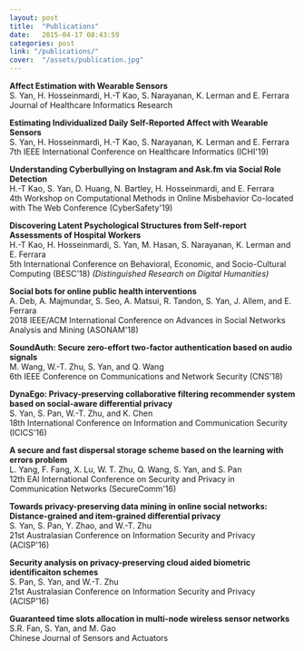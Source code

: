 ```yaml
---
layout: post
title:  "Publications"
date:   2015-04-17 08:43:59
categories: post
link: "/publications/"
cover:  "/assets/publication.jpg"
---
```

<strong>Affect Estimation with Wearable Sensors</strong><br/>
S. Yan, H. Hosseinmardi, H.-T Kao, S. Narayanan, K. Lerman and E. Ferrara<br/>
Journal of Healthcare Informatics Research

<strong>Estimating Individualized Daily Self-Reported Affect with Wearable Sensors</strong><br/>
S. Yan, H. Hosseinmardi, H.-T Kao, S. Narayanan, K. Lerman and E. Ferrara<br/>
7th IEEE International Conference on Healthcare Informatics (ICHI'19)

<strong>Understanding Cyberbullying on Instagram and Ask.fm via Social Role Detection</strong><br/>
H.-T Kao, S. Yan, D. Huang, N. Bartley, H. Hosseinmardi, and E. Ferrara<br/>
4th Workshop on Computational Methods in Online Misbehavior Co-located with The Web Conference (CyberSafety'19)

<strong>Discovering Latent Psychological Structures from Self-report Assessments of Hospital Workers</strong><br/>
H.-T Kao, H. Hosseinmardi, S. Yan, M. Hasan, S. Narayanan, K. Lerman and E. Ferrara<br/>
5th International Conference on Behavioral, Economic, and Socio-Cultural Computing  (BESC'18)
<i>(Distinguished Research on Digital Humanities)</i>

<strong>Social bots for online public health interventions</strong><br/>
A. Deb, A. Majmundar, S. Seo, A. Matsui, R. Tandon, S. Yan, J. Allem, and E. Ferrara<br/>
2018 IEEE/ACM International Conference on Advances in Social Networks Analysis and Mining (ASONAM'18)

<strong>SoundAuth: Secure zero-effort two-factor authentication based on audio signals</strong><br/>
M. Wang, W.-T. Zhu, S. Yan, and Q. Wang<br/>
6th IEEE Conference on Communications and Network Security (CNS'18)

<strong>DynaEgo: Privacy-preserving collaborative filtering recommender system based on social-aware differential privacy</strong><br/>
S. Yan, S. Pan, W.-T. Zhu, and K. Chen<br/>
18th International Conference on Information and Communication Security (ICICS'16)

<strong>A secure and fast dispersal storage scheme based on the learning with errors problem</strong><br/>
L. Yang, F. Fang, X. Lu, W. T. Zhu, Q. Wang, S. Yan, and S. Pan<br/>
12th EAI International Conference on Security and Privacy in Communication Networks (SecureComm'16)

<strong>Towards privacy-preserving data mining in online social networks: Distance-grained and item-grained differential privacy</strong><br/>
S. Yan, S. Pan, Y. Zhao, and W.-T. Zhu<br/>
21st Australasian Conference on Information Security and Privacy (ACISP'16)

<strong>Security analysis on privacy-preserving cloud aided biometric identificaiton schemes</strong><br/>
S. Pan, S. Yan, and W.-T. Zhu<br/>
21st Australasian Conference on Information Security and Privacy (ACISP'16)

<strong>Guaranteed time slots allocation in multi-node wireless sensor networks</strong><br/>
S.R. Fan, S. Yan, and M. Gao<br/>
Chinese Journal of Sensors and Actuators
